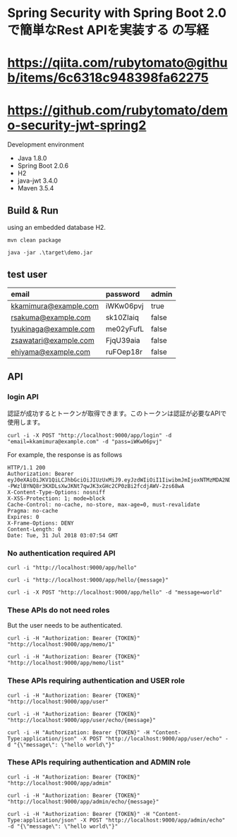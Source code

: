 # Spring Security with Spring Boot 2.0で簡単なRest APIを実装する の写経
# https://qiita.com/rubytomato@github/items/6c6318c948398fa62275
# https://github.com/rubytomato/demo-security-jwt-spring2



Development environment

* Java 1.8.0
* Spring Boot 2.0.6
* H2
* java-jwt 3.4.0
* Maven 3.5.4

## Build & Run

using an embedded database H2.

```text
mvn clean package
```

```text
java -jar .\target\demo.jar
```

## test user

|email                  |password         |admin  |
|:----------------------|:----------------|:------|
|kkamimura@example.com  |iWKw06pvj        |true   |
|rsakuma@example.com    |sk10ZIaiq        |false  |
|tyukinaga@example.com  |me02yFufL        |false  |
|zsawatari@example.com  |FjqU39aia        |false  |
|ehiyama@example.com    |ruFOep18r        |false  |


## API

### login API

認証が成功するとトークンが取得できます。このトークンは認証が必要なAPIで使用します。

```text
curl -i -X POST "http://localhost:9000/app/login" -d "email=kkamimura@example.com" -d "pass=iWKw06pvj"
```

For example, the response is as follows

```text
HTTP/1.1 200
Authorization: Bearer eyJ0eXAiOiJKV1QiLCJhbGciOiJIUzUxMiJ9.eyJzdWIiOiI1IiwibmJmIjoxNTMzMDA2NDc0LCJleHAiOjE1MzMwMDcwNzQsImlhdCI6MTUzMzAwNjQ3NH0.HHrg8dGkexwgw3z06n5NGa69DLzJn--PWzlBYNQ8r3KXDLsXwJKNt7qwJK3xGHc2CP0zBi2fcdjAWV-2zs68wA
X-Content-Type-Options: nosniff
X-XSS-Protection: 1; mode=block
Cache-Control: no-cache, no-store, max-age=0, must-revalidate
Pragma: no-cache
Expires: 0
X-Frame-Options: DENY
Content-Length: 0
Date: Tue, 31 Jul 2018 03:07:54 GMT
```

### No authentication required API

```text
curl -i "http://localhost:9000/app/hello"
```

```text
curl -i "http://localhost:9000/app/hello/{message}"
```

```text
curl -i -X POST "http://localhost:9000/app/hello" -d "message=world"
```

### These APIs do not need roles

But the user needs to be authenticated.

```text
curl -i -H "Authorization: Bearer {TOKEN}" "http://localhost:9000/app/memo/1"
```

```text
curl -i -H "Authorization: Bearer {TOKEN}" "http://localhost:9000/app/memo/list"
```

### These APIs requiring authentication and USER role

```text
curl -i -H "Authorization: Bearer {TOKEN}" "http://localhost:9000/app/user"
```

```text
curl -i -H "Authorization: Bearer {TOKEN}" "http://localhost:9000/app/user/echo/{message}"
```

```text
curl -i -H "Authorization: Bearer {TOKEN}" -H "Content-Type:application/json" -X POST "http://localhost:9000/app/user/echo" -d "{\"message\": \"hello world\"}"
```

### These APIs requiring authentication and ADMIN role

```text
curl -i -H "Authorization: Bearer {TOKEN}" "http://localhost:9000/app/admin"
```

```text
curl -i -H "Authorization: Bearer {TOKEN}" "http://localhost:9000/app/admin/echo/{message}"
```

```text
curl -i -H "Authorization: Bearer {TOKEN}" -H "Content-Type:application/json" -X POST "http://localhost:9000/app/admin/echo" -d "{\"message\": \"hello world\"}"
```
